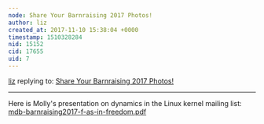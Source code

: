 ```yaml
---
node: Share Your Barnraising 2017 Photos!
author: liz
created_at: 2017-11-10 15:38:04 +0000
timestamp: 1510328284
nid: 15152
cid: 17655
uid: 7
---
```




[liz](../profile/liz) replying to: [Share Your Barnraising 2017 Photos!](../notes/bronwen/11-05-2017/share-your-barnraising-2017-photos)

----
Here is Molly's presentation on dynamics in the Linux kernel mailing list: 
<a href="https://publiclab.org/system/images/photos/000/022/363/original/mdb-barnraising2017-f-as-in-freedom.pdf"><i class="fa fa-file"></i> mdb-barnraising2017-f-as-in-freedom.pdf</a>

